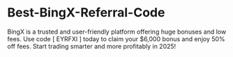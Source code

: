 # Best-BingX-Referral-Code
BingX is a trusted and user-friendly platform offering huge bonuses and low fees. Use code [ EYRFXI ] today to claim your $6,000 bonus and enjoy 50% off fees. Start trading smarter and more profitably in 2025! 
